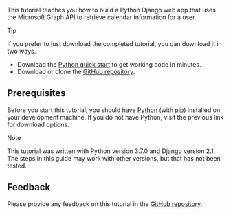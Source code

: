 <!-- markdownlint-disable MD002 MD041 -->

This tutorial teaches you how to build a Python Django web app that uses the Microsoft Graph API to retrieve calendar information for a user.

> [!TIP]
> If you prefer to just download the completed tutorial, you can download it in two ways.
>
> - Download the [Python quick start](https://developer.microsoft.com/graph/quick-start?platform=option-Python) to get working code in minutes.
> - Download or clone the [GitHub repository](https://github.com/microsoftgraph/msgraph-training-pythondjangoapp).

## Prerequisites

Before you start this tutorial, you should have [Python](https://www.python.org/) (with [pip](https://pypi.org/project/pip/)) installed on your development machine. If you do not have Python, visit the previous link for download options.

> [!NOTE]
> This tutorial was written with Python version 3.7.0 and Django version 2.1. The steps in this guide may work with other versions, but that has not been tested.

## Feedback

Please provide any feedback on this tutorial in the [GitHub repository](https://github.com/microsoftgraph/msgraph-training-pythondjangoapp).